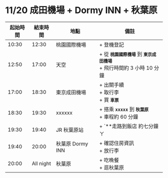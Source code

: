 # 11/20 成田機場 + Dormy INN + 秋葉原

| 起始時間 | 結束時間 | 地點 | 備註 |
|-|-|-|-|
| 10:30 | 12:30 | 桃園國際機場 | + 登機登記 |
| 12:50 | 17:00 | 天空 | + 從 **`桃園國際機場`** 到 **`東京成田機場`**<br>+ 飛行時間約 3 小時 10 分鐘 |
| 17:00 | 18:30 | 東京成田機場 | + 出關手續 <br>+ 取行李 <br>+ 買 **`車票`** |
| 18:30 | 19:30 | xxxxxx | + 搭乘 **`xxxxx`** 到 **`秋葉原`**<br>+ 車程約 60 分鐘 |
| 19:30 | 19:40 | JR 秋葉原站 | + `**走路到飯店 約七分鐘ㄚ |
| 19:40 | 20:00 | 秋葉原 Dormy INN | + 確認住房資訊<br>+ 放行李 |
| 20:00 | All night | 秋葉原 | + 吃晚餐<br>+ 逛秋葉原 |
